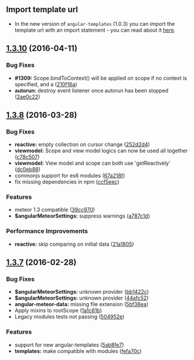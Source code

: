 ## Import template url

* In the new version of `angular-templates` (1.0.3) you can import the template url with an import statement - you can read about it [here](http://www.angular-meteor.com/api/1.3.11/templates).

<a name="1.3.10"></a>
## [1.3.10](https://github.com/Urigo/angular-meteor/compare/1.3.9...v1.3.10) (2016-04-11)


### Bug Fixes

* **#1309:** Scope.bindToContext() will be applied on scope if no context is specified, and a ([210f16a](https://github.com/Urigo/angular-meteor/commit/210f16a))
* **autorun:** destroy event listener once autorun has been stopped ([2ae0c22](https://github.com/Urigo/angular-meteor/commit/2ae0c22))



<a name="1.3.8"></a>
## [1.3.8](https://github.com/Urigo/angular-meteor/compare/1.3.7...v1.3.8) (2016-03-28)


### Bug Fixes

* **reactive:** empty collection on cursor change ([252d2d4](https://github.com/Urigo/angular-meteor/commit/252d2d4))
* **viewmodel:** Scope and view model logics can now be used all together ([c78c507](https://github.com/Urigo/angular-meteor/commit/c78c507))
* **viewmodel:** View model and scope can both use 'getReactively' ([dc0eb88](https://github.com/Urigo/angular-meteor/commit/dc0eb88))
* commonjs support for es6 modules ([67a218f](https://github.com/Urigo/angular-meteor/commit/67a218f))
* fix missing dependencies in npm ([ccf5eec](https://github.com/Urigo/angular-meteor/commit/ccf5eec))

### Features

* meteor 1.3 compatible ([39cc970](https://github.com/Urigo/angular-meteor/commit/39cc970))
* **$angularMeteorSettings:** suppress warnings ([a787c1d](https://github.com/Urigo/angular-meteor/commit/a787c1d))

### Performance Improvements

* **reactive:** skip comparing on initial data ([21a1805](https://github.com/Urigo/angular-meteor/commit/21a1805))



<a name="1.3.7"></a>
## [1.3.7](https://github.com/Urigo/angular-meteor/compare/1.3.6...v1.3.7) (2016-02-28)


### Bug Fixes

* **$angularMeteorSettings:** unknown provider ([bb1422c](https://github.com/Urigo/angular-meteor/commit/bb1422c))
* **$angularMeteorSettings:** unknown provider ([44afc52](https://github.com/Urigo/angular-meteor/commit/44afc52))
* **angular-meteor-data:** missing file extension ([5bf38ea](https://github.com/Urigo/angular-meteor/commit/5bf38ea))
* Apply mixins to rootScope ([1a1c61b](https://github.com/Urigo/angular-meteor/commit/1a1c61b))
* Legacy modules tests not passing ([504952e](https://github.com/Urigo/angular-meteor/commit/504952e))

### Features

* support for new angular-templates ([5ab8fe7](https://github.com/Urigo/angular-meteor/commit/5ab8fe7))
* **templates:** make compatible with modules ([fefa70c](https://github.com/Urigo/angular-meteor/commit/fefa70c))




